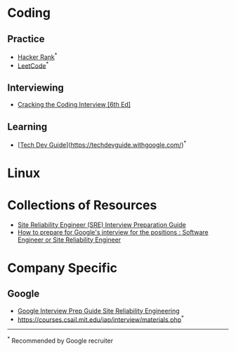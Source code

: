 # Coding
## Practice
* [Hacker Rank](https://www.hackerrank.com/)<sup>*</sup>
* [LeetCode](https://leetcode.com/)<sup>*</sup>

## Interviewing
* [Cracking the Coding Interview [6th Ed]](https://drive.google.com/file/d/11qPPf8gswvm4e7p41yfKiDJOJQRbU7qP/view?usp=sharing)
## Learning
* [[Tech Dev Guide](https://techdevguide.withgoogle.com/)](https://techdevguide.withgoogle.com/)<sup>*</sup>

# Linux

# Collections of Resources
* [Site Reliability Engineer (SRE) Interview Preparation Guide](https://github.com/mxssl/sre-interview-prep-guide)
* [How to prepare for Google's interview for the positions : Software Engineer or Site Reliability Engineer](https://github.com/mister0/How-to-prepare-for-google-interview-SWE-SRE)

# Company Specific
## Google
* [Google Interview Prep Guide Site Reliability Engineering 
](https://drive.google.com/file/d/1P_cj76kw35ExtcBP3_OsH42pdGc4_WKE/view?usp=sharing)
* https://courses.csail.mit.edu/iap/interview/materials.php<sup>*</sup>

---
<sup>*</sup> Recommended by Google recruiter 
<!--stackedit_data:
eyJoaXN0b3J5IjpbLTE2MjE1NzMxMDgsMjU4Njc4MDA0LC05Nz
A3NzM0MjQsMTM2NTkxNDc0LDIxMjY3OTgzNjksLTEyMDAzMjYx
NzIsMTE2MDkyNzkwN119
-->